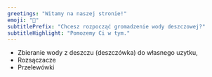 ```yaml
---
greetings: "Witamy na naszej stronie!"
emoji: "👋"
subtitlePrefix: "Chcesz rozpocząć gromadzenie wody deszczowej?"
subtitleHighlight: "Pomozemy Ci w tym."
---
```


* Zbieranie wody z deszczu (deszczówka) do własnego uzytku,
* Rozsączacze
* Przelewówki